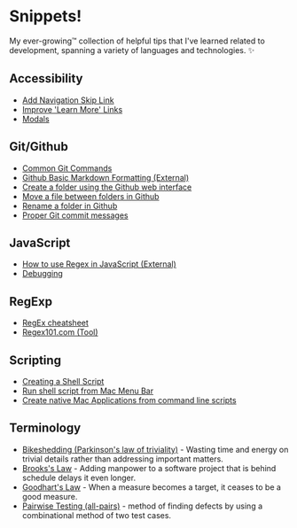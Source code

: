# Snippets!
My ever-growing™ collection of helpful tips that I've learned related to development, spanning a variety of languages and technologies. ✨

## Accessibility
- [Add Navigation Skip Link](Accessibility/adding-a-skip-link.md)
- [Improve 'Learn More' Links](Accessibility/create-better-learn-more-links.md)
- [Modals](Accessibility/modals.md)


## Git/Github
- [Common Git Commands](Github/common-git-commands.md)
- [Github Basic Markdown Formatting (External)](https://docs.github.com/en/get-started/writing-on-github/getting-started-with-writing-and-formatting-on-github/basic-writing-and-formatting-syntax)
- [Create a folder using the Github web interface](Github/create-folder-using-web-interface.md)
- [Move a file between folders in Github](/Github/move-file-between-folders.md)
- [Rename a folder in Github](Github/rename-folder-in-github.md)
- [Proper Git commit messages](Github/proper-git-commit-messages.md)

## JavaScript
- [How to use Regex in JavaScript (External)](https://dev.to/char502/how-to-use-regular-expressions-in-javascript-5n2)
- [Debugging](JavaScript/debugging.md)

## RegExp
- [RegEx cheatsheet](https://dev.to/emmabostian/regex-cheat-sheet-2j2a)
- [Regex101.com (Tool)](https://regex101.com/)

## Scripting
- [Creating a Shell Script](Scripting/executing-scripts.md)
- [Run shell script from Mac Menu Bar](Scripting/run-shell-script-from-applescript.md)
- [Create native Mac Applications from command line scripts](https://sveinbjorn.org/platypus)

## Terminology
- [Bikeshedding (Parkinson's law of triviality)](https://www.techtarget.com/whatis/definition/Parkinsons-law-of-triviality-bikeshedding) - Wasting time and energy on trivial details rather than addressing important matters.
- [Brooks's Law](https://en.wikipedia.org/wiki/Brooks%27s_law) - Adding manpower to a software project that is behind schedule delays it even longer.
- [Goodhart's Law](https://sketchplanations.com/goodharts-law) - When a measure becomes a target, it ceases to be a good measure.
- [Pairwise Testing (all-pairs)](https://www.hcltech.com/technology-qa/what-is-pairwise-testing) - method of finding defects by using a combinational method of two test cases.
